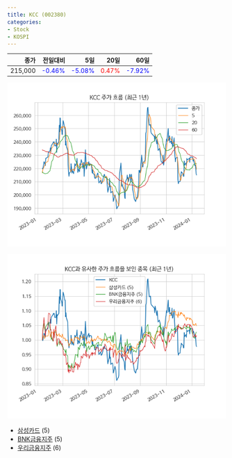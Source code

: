 ```yaml
---
title: KCC (002380)
categories:
- Stock
- KOSPI
---
```


|종가|전일대비|5일|20일|60일|
|---:|-------:|--:|---:|---:|
|215,000|<span style="color: blue">-0.46%</span>|<span style="color: blue">-5.08%</span>|<span style="color: red">0.47%</span>|<span style="color: blue">-7.92%</span>|


<!-- more -->

![002380](/assets/images/stock/002380.png)

![002380](/assets/images/stock/002380_sim.png)

- [삼성카드](/029780/) (5)
- [BNK금융지주](/138930/) (5)
- [우리금융지주](//316140/) (6)